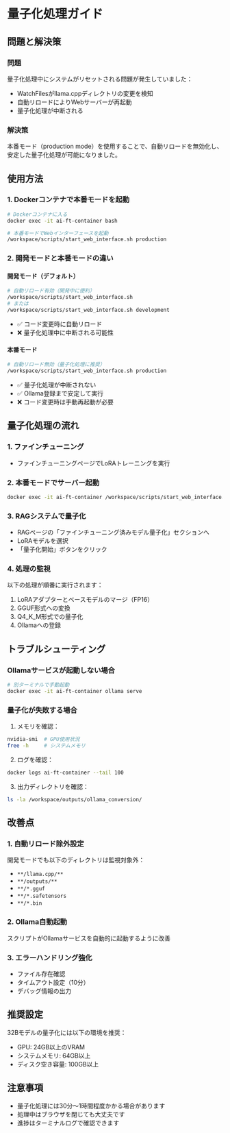 # 量子化処理ガイド

## 問題と解決策

### 問題
量子化処理中にシステムがリセットされる問題が発生していました：
- WatchFilesがllama.cppディレクトリの変更を検知
- 自動リロードによりWebサーバーが再起動
- 量子化処理が中断される

### 解決策
本番モード（production mode）を使用することで、自動リロードを無効化し、安定した量子化処理が可能になりました。

## 使用方法

### 1. Dockerコンテナで本番モードを起動

```bash
# Dockerコンテナに入る
docker exec -it ai-ft-container bash

# 本番モードでWebインターフェースを起動
/workspace/scripts/start_web_interface.sh production
```

### 2. 開発モードと本番モードの違い

#### 開発モード（デフォルト）
```bash
# 自動リロード有効（開発中に便利）
/workspace/scripts/start_web_interface.sh
# または
/workspace/scripts/start_web_interface.sh development
```
- ✅ コード変更時に自動リロード
- ❌ 量子化処理中に中断される可能性

#### 本番モード
```bash
# 自動リロード無効（量子化処理に推奨）
/workspace/scripts/start_web_interface.sh production
```
- ✅ 量子化処理が中断されない
- ✅ Ollama登録まで安定して実行
- ❌ コード変更時は手動再起動が必要

## 量子化処理の流れ

### 1. ファインチューニング
- ファインチューニングページでLoRAトレーニングを実行

### 2. 本番モードでサーバー起動
```bash
docker exec -it ai-ft-container /workspace/scripts/start_web_interface.sh production
```

### 3. RAGシステムで量子化
- RAGページの「ファインチューニング済みモデル量子化」セクションへ
- LoRAモデルを選択
- 「量子化開始」ボタンをクリック

### 4. 処理の監視
以下の処理が順番に実行されます：
1. LoRAアダプターとベースモデルのマージ（FP16）
2. GGUF形式への変換
3. Q4_K_M形式での量子化
4. Ollamaへの登録

## トラブルシューティング

### Ollamaサービスが起動しない場合
```bash
# 別ターミナルで手動起動
docker exec -it ai-ft-container ollama serve
```

### 量子化が失敗する場合
1. メモリを確認：
```bash
nvidia-smi  # GPU使用状況
free -h     # システムメモリ
```

2. ログを確認：
```bash
docker logs ai-ft-container --tail 100
```

3. 出力ディレクトリを確認：
```bash
ls -la /workspace/outputs/ollama_conversion/
```

## 改善点

### 1. 自動リロード除外設定
開発モードでも以下のディレクトリは監視対象外：
- `**/llama.cpp/**`
- `**/outputs/**`
- `**/*.gguf`
- `**/*.safetensors`
- `**/*.bin`

### 2. Ollama自動起動
スクリプトがOllamaサービスを自動的に起動するように改善

### 3. エラーハンドリング強化
- ファイル存在確認
- タイムアウト設定（10分）
- デバッグ情報の出力

## 推奨設定

32Bモデルの量子化には以下の環境を推奨：
- GPU: 24GB以上のVRAM
- システムメモリ: 64GB以上
- ディスク空き容量: 100GB以上

## 注意事項

- 量子化処理には30分〜1時間程度かかる場合があります
- 処理中はブラウザを閉じても大丈夫です
- 進捗はターミナルログで確認できます